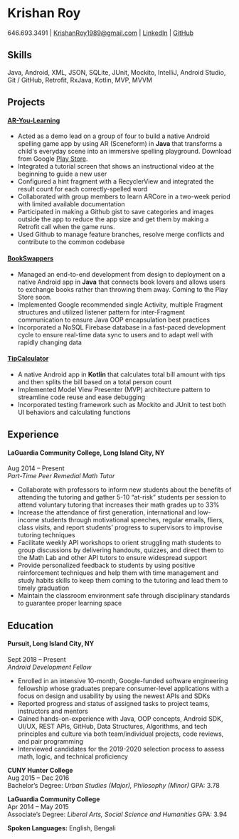 Krishan Roy
============
646.693.3491 | KrishanRoy1989@gmail.com | [LinkedIn](linkedin.com/in/KrishanRoy) | [GitHub](github.com/KrishanRoy)

## Skills
Java, Android, XML, JSON, SQLite, JUnit, Mockito, IntelliJ, Android Studio, Git / GitHub, Retrofit, RxJava, Kotlin, MVP, MVVM

## Projects

#### [AR-You-Learning](https://github.com/KrishanRoy/AR-You-Learning)
* Acted as a demo lead on a group of four to build a native Android spelling game app by using AR (Sceneform) in **Java** that transforms a child's everyday scene into an immersive spelling playground. Download from Google [Play Store](https://play.google.com/store/apps/details?id=com.capstone.aryoulearning).
* Integrated a tutorial screen that shows an instructional video at the beginning to guide a new user
* Configured a hint fragment with a RecyclerView and integrated the result count for each correctly-spelled word
* Collaborated with group members to learn ARCore in a two-week period with limited available documentation
* Participated in making a Github gist to save categories and images outside the app to reduce the app size and get them by making a Retrofit call when the game runs.
* Used Github to manage feature branches, resolve merge conflicts and contribute to the common codebase

#### [BookSwappers](https://github.com/KrishanRoy/BookSwappers)
 * Managed an end-to-end development from design to deployment on a native Android app in **Java** that connects book lovers and allows users to exchange books rather than throwing them away. Coming to the Play Store soon.
* Implemented Google recommended single Activity, multiple Fragment structures and utilized listener pattern for inter-Fragment communication to ensure Java OOP encapsulation best practices
* Incorporated a NoSQL Firebase database in a fast-paced development cycle to ensure real-time data sync to users and to adapt well with rapidly changing data

#### [TipCalculator](https://github.com/KrishanRoy/TipCalculator)
* A native Android app in **Kotlin** that calculates total bill amount with tips and then splits the bill based on a total person count
* Implemented Model View Presenter (MVP) architecture pattern to streamline code reuse and ease debugging
* Incorporated testing framework such as Mockito and JUnit to test both UI behaviors and calculating functions

## Experience
#### LaGuardia Community College, Long Island City, NY					                                                                
Aug 2014 – Present<br/>
*Part-Time Peer Remedial Math Tutor*
* Collaborate with professors to inform new students about the benefits of attending the tutoring and gather 5-10 “at-risk” students per session to attend voluntary tutoring that increases their math grades up to 33%
* Increase the attendance of first generation, international and low-income students through motivational speeches, regular emails, fliers, class visits, and report students’ progress to supervisors to improvise tutoring techniques
* Facilitate weekly API workshops to orient struggling math students to group discussions by delivering handouts, quizzes, and direct them to the Math Lab and other API tutors to ensure widespread support
* Provide personalized feedback to students by using positive reinforcement techniques and help them with time management and study habits skills to keep them coming to the tutoring and lead them to timely graduation
* Maintain the classroom environment safe through disciplinary standards to guarantee proper learning space


## Education
#### Pursuit, Long Island City, NY							                                                                
Sept 2018 – Present<br/>
*Android Development Fellow*
* Enrolled in an intensive 10-month, Google-funded software engineering fellowship whose graduates prepare consumer-level applications with a focus on design and usability by using the newest APIs and SDKs  
* Reported progress and status of assigned tasks to project teams, instructors and mentors
* Gained hands-on-experience with Java, OOP concepts, Android SDK, UI/UX, REST APIs, GitHub, Data Structures, Algorithms, and tech principles and culture via both team/individual projects, code reviews, and pair programming
* Interviewed candidates for the 2019-2020 selection process to assess math, logic, and technical proficiency
 
**CUNY Hunter College** 									                                                                              
Aug 2015 – Dec 2016<br/>
Bachelor’s Degree: *Urban Studies (Major), Philosophy (Minor)* GPA: 3.78

**LaGuardia Community College**								                                                                        
Apr 2014 – May 2015<br/>
Associate’s Degree: *Liberal Arts, Social Science and Humanities* GPA: 3.94	

**Spoken Languages:** English, Bengali
